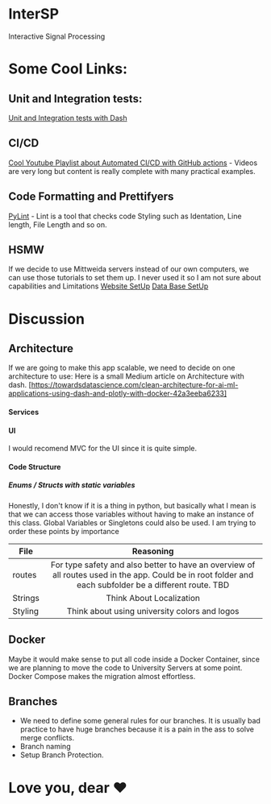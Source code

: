 # InterSP
Interactive Signal Processing

# Some Cool Links: 

## Unit and Integration tests: 
[Unit and Integration tests with Dash](https://dash.plotly.com/testing)

## CI/CD
[Cool Youtube Playlist about Automated CI/CD with GitHub actions](https://www.youtube.com/playlist?list=PLArH6NjfKsUhvGHrpag7SuPumMzQRhUKY) - Videos are very long but content is really complete with many practical examples. 

## Code Formatting and Prettifyers
[PyLint](https://pypi.org/project/pylint/) - Lint is a tool that checks code Styling such as Identation, Line length, File Length and so on.

## HSMW 
If we decide to use Mittweida servers instead of our own computers, we can use those tutorials to set them up. I never used it so I am not sure about capabilities and Limitations
[Website SetUp](https://wiki.hs-mittweida.de/de/Eigene_Webseite)
[Data Base SetUp](https://wiki.hs-mittweida.de/de/Eigene_Datenbank)

# Discussion

## Architecture
If we are going to make this app scalable, we need to decide on one architecture to use: Here is a small Medium article on Architecture with dash. 
[https://towardsdatascience.com/clean-architecture-for-ai-ml-applications-using-dash-and-plotly-with-docker-42a3eeba6233]

#### Services

#### UI
I would recomend MVC for the UI since it is quite simple.

#### Code Structure

##### Enums / Structs with static variables 
Honestly, I don't know if it is a thing in python, but basically what I mean is that we can access those variables without having to make an instance of this class. Global Variables or Singletons could also be used.
I am trying to order these points by importance

| File   |      Reasoning      |
|----------|:-------------:|
| routes | For type safety and also better to have an overview of all routes used in the app. Could be in root folder and each subfolder be a different route. TBD |
| Strings | Think About Localization |
| Styling | Think about using university colors and logos |

## Docker
Maybe it would make sense to put all code inside a Docker Container, since we are planning to move the code to University Servers at some point. Docker Compose makes the migration almost effortless. 

## Branches
- We need to define some general rules for our branches. It is usually bad practice to have huge branches because it is a pain in the ass to solve merge conflicts.
- Branch naming
- Setup Branch Protection.

# Love you, dear :heart:
